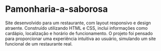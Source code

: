 # Pamonharia-a-saborosa
 Site desenvolvido para um restaurante, com layout responsivo e design atraente. Construído utilizando HTML e CSS, inclui informações como cardápio, localização e horário de funcionamento. O projeto foi pensado para proporcionar uma experiência intuitiva ao usuário, simulando um site funcional de um restaurante real.
